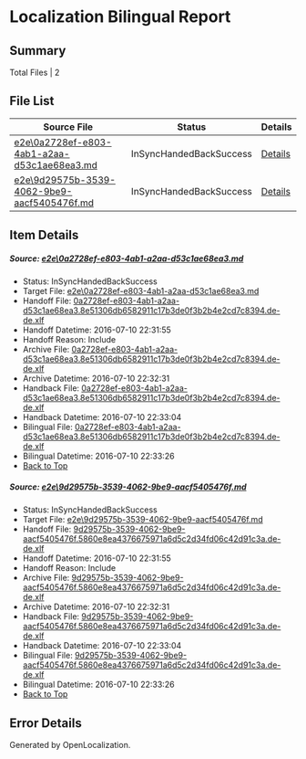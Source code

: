 # <a name='report-top'></a> Localization Bilingual Report

## Summary
 Total Files | 2

## File List
 Source File | Status | Details 
 ----------- | ------ | ------- 
 [e2e\0a2728ef-e803-4ab1-a2aa-d53c1ae68ea3.md](https://github.com/OpenLocalizationTestOrg/oltest/blob/4dc7d627a39bdb2b84212f69f4f9ad94e9fc006c/e2e/0a2728ef-e803-4ab1-a2aa-d53c1ae68ea3.md) | InSyncHandedBackSuccess | [Details](#62d9fdc29b60804bed5d320324b8be1f1daf5c671)
 [e2e\9d29575b-3539-4062-9be9-aacf5405476f.md](https://github.com/OpenLocalizationTestOrg/oltest/blob/4dc7d627a39bdb2b84212f69f4f9ad94e9fc006c/e2e/9d29575b-3539-4062-9be9-aacf5405476f.md) | InSyncHandedBackSuccess | [Details](#98cbe012b78cb381615f87087b251b6f47cc753a2)

## Item Details
##### <a name='62d9fdc29b60804bed5d320324b8be1f1daf5c671'></a> Source: [e2e\0a2728ef-e803-4ab1-a2aa-d53c1ae68ea3.md](https://github.com/OpenLocalizationTestOrg/oltest/blob/4dc7d627a39bdb2b84212f69f4f9ad94e9fc006c/e2e/0a2728ef-e803-4ab1-a2aa-d53c1ae68ea3.md)
* Status: InSyncHandedBackSuccess
* Target File: [e2e\0a2728ef-e803-4ab1-a2aa-d53c1ae68ea3.md](https://github.com/OpenLocalizationTestOrg/oltest-dede-fly/blob/c51c801922011dc6d8830d2527a7f20982b4ba44/e2e/0a2728ef-e803-4ab1-a2aa-d53c1ae68ea3.md)
* Handoff File: [0a2728ef-e803-4ab1-a2aa-d53c1ae68ea3.8e51306db6582911c17b3de0f3b2b4e2cd7c8394.de-de.xlf](https://github.com/OpenLocalizationTestOrg/olhandoff-e2e/blob/86523860c66448b8fbab6fe3e6abd0085ac2b226/ol-handoff/OpenLocalizationTestOrg/oltest-dede-fly/ci/ht/0a2728ef-e803-4ab1-a2aa-d53c1ae68ea3.8e51306db6582911c17b3de0f3b2b4e2cd7c8394.de-de.xlf)
* Handoff Datetime: 2016-07-10 22:31:55
* Handoff Reason: Include
* Archive File: [0a2728ef-e803-4ab1-a2aa-d53c1ae68ea3.8e51306db6582911c17b3de0f3b2b4e2cd7c8394.de-de.xlf](https://github.com/OpenLocalizationTestOrg/olhandoff-e2e/blob/ec844aca17e5ece680dbb9a3e5a544404b449c4c/ol-archive/OpenLocalizationTestOrg/oltest-dede-fly/ci/ht/0a2728ef-e803-4ab1-a2aa-d53c1ae68ea3.8e51306db6582911c17b3de0f3b2b4e2cd7c8394.de-de.xlf)
* Archive Datetime: 2016-07-10 22:32:31
* Handback File: [0a2728ef-e803-4ab1-a2aa-d53c1ae68ea3.8e51306db6582911c17b3de0f3b2b4e2cd7c8394.de-de.xlf](https://github.com/OpenLocalizationTestOrg/olhandback-e2e/blob/7cb594b753f336ea79324d31f2971812de30a9d1/ol-handback/OpenLocalizationTestOrg/oltest-dede-fly/ci/ht/0a2728ef-e803-4ab1-a2aa-d53c1ae68ea3.8e51306db6582911c17b3de0f3b2b4e2cd7c8394.de-de.xlf)
* Handback Datetime: 2016-07-10 22:33:04
* Bilingual File: [0a2728ef-e803-4ab1-a2aa-d53c1ae68ea3.8e51306db6582911c17b3de0f3b2b4e2cd7c8394.de-de.xlf](https://github.com/OpenLocalizationTestOrg/olhandback-e2e/blob/7cb594b753f336ea79324d31f2971812de30a9d1/ol-handback/OpenLocalizationTestOrg/oltest-dede-fly/ci/ht/0a2728ef-e803-4ab1-a2aa-d53c1ae68ea3.8e51306db6582911c17b3de0f3b2b4e2cd7c8394.de-de.xlf)
* Bilingual Datetime: 2016-07-10 22:33:26
* [Back to Top](#report-top)

##### <a name='98cbe012b78cb381615f87087b251b6f47cc753a2'></a> Source: [e2e\9d29575b-3539-4062-9be9-aacf5405476f.md](https://github.com/OpenLocalizationTestOrg/oltest/blob/4dc7d627a39bdb2b84212f69f4f9ad94e9fc006c/e2e/9d29575b-3539-4062-9be9-aacf5405476f.md)
* Status: InSyncHandedBackSuccess
* Target File: [e2e\9d29575b-3539-4062-9be9-aacf5405476f.md](https://github.com/OpenLocalizationTestOrg/oltest-dede-fly/blob/c51c801922011dc6d8830d2527a7f20982b4ba44/e2e/9d29575b-3539-4062-9be9-aacf5405476f.md)
* Handoff File: [9d29575b-3539-4062-9be9-aacf5405476f.5860e8ea4376675971a6d5c2d34fd06c42d91c3a.de-de.xlf](https://github.com/OpenLocalizationTestOrg/olhandoff-e2e/blob/86523860c66448b8fbab6fe3e6abd0085ac2b226/ol-handoff/OpenLocalizationTestOrg/oltest-dede-fly/ci/ht/9d29575b-3539-4062-9be9-aacf5405476f.5860e8ea4376675971a6d5c2d34fd06c42d91c3a.de-de.xlf)
* Handoff Datetime: 2016-07-10 22:31:55
* Handoff Reason: Include
* Archive File: [9d29575b-3539-4062-9be9-aacf5405476f.5860e8ea4376675971a6d5c2d34fd06c42d91c3a.de-de.xlf](https://github.com/OpenLocalizationTestOrg/olhandoff-e2e/blob/ec844aca17e5ece680dbb9a3e5a544404b449c4c/ol-archive/OpenLocalizationTestOrg/oltest-dede-fly/ci/ht/9d29575b-3539-4062-9be9-aacf5405476f.5860e8ea4376675971a6d5c2d34fd06c42d91c3a.de-de.xlf)
* Archive Datetime: 2016-07-10 22:32:31
* Handback File: [9d29575b-3539-4062-9be9-aacf5405476f.5860e8ea4376675971a6d5c2d34fd06c42d91c3a.de-de.xlf](https://github.com/OpenLocalizationTestOrg/olhandback-e2e/blob/7cb594b753f336ea79324d31f2971812de30a9d1/ol-handback/OpenLocalizationTestOrg/oltest-dede-fly/ci/ht/9d29575b-3539-4062-9be9-aacf5405476f.5860e8ea4376675971a6d5c2d34fd06c42d91c3a.de-de.xlf)
* Handback Datetime: 2016-07-10 22:33:04
* Bilingual File: [9d29575b-3539-4062-9be9-aacf5405476f.5860e8ea4376675971a6d5c2d34fd06c42d91c3a.de-de.xlf](https://github.com/OpenLocalizationTestOrg/olhandback-e2e/blob/7cb594b753f336ea79324d31f2971812de30a9d1/ol-handback/OpenLocalizationTestOrg/oltest-dede-fly/ci/ht/9d29575b-3539-4062-9be9-aacf5405476f.5860e8ea4376675971a6d5c2d34fd06c42d91c3a.de-de.xlf)
* Bilingual Datetime: 2016-07-10 22:33:26
* [Back to Top](#report-top)


## Error Details

Generated by OpenLocalization.
